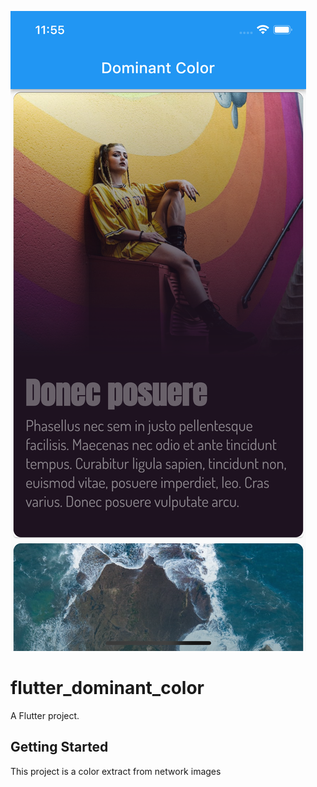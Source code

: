 ![alt text](https://github.com/partitect/flutter_dominant_color/blob/main/demo_image.png)

# flutter_dominant_color

A Flutter project.

## Getting Started

This project is a color extract from network images

